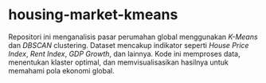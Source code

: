 # housing-market-kmeans
Repositori ini menganalisis pasar perumahan global menggunakan *K-Means* dan *DBSCAN* clustering. Dataset mencakup indikator seperti *House Price Index*, *Rent Index*, *GDP Growth*, dan lainnya. Kode ini memproses data, menentukan klaster optimal, dan memvisualisasikan hasilnya untuk memahami pola ekonomi global.
